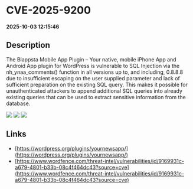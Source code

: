 # CVE-2025-9200

**2025-10-03 12:15:46**

## Description
The Blappsta Mobile App Plugin – Your native, mobile iPhone App and Android App plugin for WordPress is vulnerable to SQL Injection via the nh_ynaa_comments() function in all versions up to, and including, 0.8.8.8 due to insufficient escaping on the user supplied parameter and lack of sufficient preparation on the existing SQL query.  This makes it possible for unauthenticated attackers to append additional SQL queries into already existing queries that can be used to extract sensitive information from the database.

![](https://img.shields.io/static/v1?label=Score&message=7.5&color=red)
![](https://img.shields.io/static/v1?label=Severity&message=HIGH&color=red)
![](https://img.shields.io/static/v1?label=CWE&message=SQL&color=green)

## Links
- [https://wordpress.org/plugins/yournewsapp/](https://wordpress.org/plugins/yournewsapp/)
- [https://www.wordfence.com/threat-intel/vulnerabilities/id/9169931c-a679-4801-b33b-08c4f464dc43?source=cve](https://www.wordfence.com/threat-intel/vulnerabilities/id/9169931c-a679-4801-b33b-08c4f464dc43?source=cve)
